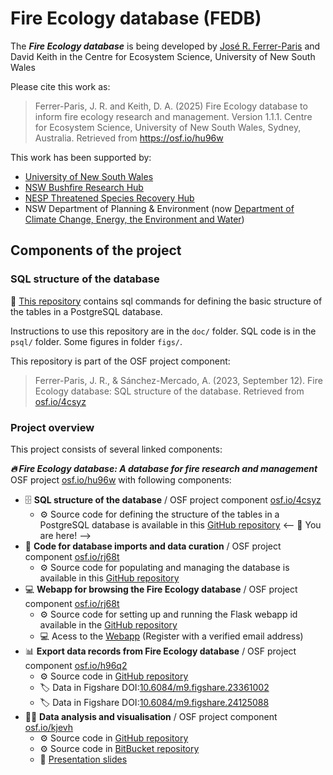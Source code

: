 # Fire Ecology database (FEDB)

The ***Fire Ecology database*** is being developed by  [José R. Ferrer-Paris](https://github.com/jrfep) and David Keith in the Centre for Ecosystem Science, University of New South Wales

Please cite this work as:

> Ferrer-Paris, J. R. and Keith, D. A. (2025) Fire Ecology database to inform fire ecology research and management. Version 1.1.1. Centre for Ecosystem Science, University of New South Wales, Sydney, Australia. Retrieved from <https://osf.io/hu96w>

This work has been supported by:

- [University of New South Wales](https://www.unsw.edu.au/)
- [NSW Bushfire Research Hub](https://www.bushfirehub.org/)
- [NESP Threatened Species Recovery Hub](https://www.nespthreatenedspecies.edu.au/)
- NSW Department of Planning & Environment (now [Department of Climate Change, Energy, the Environment and Water](https://www.nsw.gov.au/departments-and-agencies/dcceew))

## Components of the project

### SQL structure of the database

:dart: [This repository](https://github.com/ces-unsw-edu-au/fireveg-db) contains sql commands for defining the basic structure of the tables in a PostgreSQL database.

Instructions to use this repository are in the `doc/` folder. SQL code is in the `psql/` folder. Some figures in folder `figs/`.

This repository is part of the OSF project component:

> Ferrer-Paris, J. R., & Sánchez-Mercado, A. (2023, September 12). Fire Ecology database: SQL structure of the database. Retrieved from [osf.io/4csyz](https://osf.io/4csyz/)


### Project overview

<!--// Need to update this figure
![Overview of project resources](figs/Fireveg-project-resources.png)
//-->
This project consists of several linked components:

***🔥 Fire Ecology database: A database for fire research and management*** OSF project [osf.io/hu96w](https://osf.io/hu96w/) with following components:

  - :file_cabinet: **SQL structure of the database** / OSF project component [osf.io/4csyz](https://osf.io/4csyz)
    - :gear: Source code for defining the structure of the tables in a PostgreSQL database is available in this [GitHub repository](https://github.com/ces-unsw-edu-au/fireveg-db) <-- :dart: You are here! -->
  - :briefcase: **Code for database imports and data curation** / OSF project component [osf.io/rj68t](https://osf.io/znuge)
    - :gear: Source code for populating and managing the database is available in this [GitHub repository](https://github.com/ces-unsw-edu-au/fireveg-db-imports)
  - :computer: **Webapp for browsing the Fire Ecology database** / OSF project component [osf.io/rj68t](https://osf.io/rj68t)
    - :gear: Source code for setting up and running the Flask webapp id available in the [GitHub repository](https://github.com/ces-unsw-edu-au/fireveg-webapp)
    - :computer: Acess to the [Webapp](http://fireecologyplants.net) (Register with a verified email address)
  - :bar_chart: **Export data records from Fire Ecology database** / OSF project component [osf.io/h96q2](https://osf.io/h96q2/)
    - :gear: Source code in [GitHub repository](https://github.com/ces-unsw-edu-au/fireveg-db-exports/)
    - :label: Data in Figshare DOI:[10.6084/m9.figshare.23361002](https://doi.org/10.6084/m9.figshare.23361002)
    - :label: Data in Figshare DOI:[10.6084/m9.figshare.24125088](https://doi.org/10.6084/m9.figshare.24125088)
  - :technologist: **Data analysis and visualisation** / OSF project component [osf.io/kjevh](https://osf.io/kjevh)
    - :gear: Source code in [GitHub repository](https://github.com/ces-unsw-edu-au/fireveg-analysis)
    - :gear: Source code in [BitBucket repository](https://bitbucket.org/fireveg/fireveg-presentations)
    - :speech_balloon: [Presentation slides](https://rpubs.com/jrfep/firevegdb-ESA2023) 


